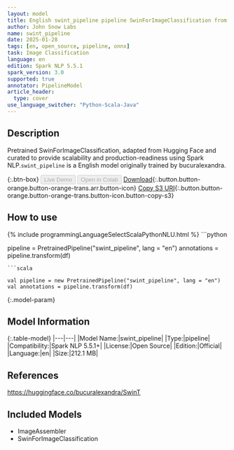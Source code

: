 ```yaml
---
layout: model
title: English swint_pipeline pipeline SwinForImageClassification from bucuralexandra
author: John Snow Labs
name: swint_pipeline
date: 2025-01-28
tags: [en, open_source, pipeline, onnx]
task: Image Classification
language: en
edition: Spark NLP 5.5.1
spark_version: 3.0
supported: true
annotator: PipelineModel
article_header:
  type: cover
use_language_switcher: "Python-Scala-Java"
---
```


## Description

Pretrained SwinForImageClassification, adapted from Hugging Face and curated to provide scalability and production-readiness using Spark NLP.`swint_pipeline` is a English model originally trained by bucuralexandra.

{:.btn-box}
<button class="button button-orange" disabled>Live Demo</button>
<button class="button button-orange" disabled>Open in Colab</button>
[Download](https://s3.amazonaws.com/auxdata.johnsnowlabs.com/public/models/swint_pipeline_en_5.5.1_3.0_1738095772708.zip){:.button.button-orange.button-orange-trans.arr.button-icon}
[Copy S3 URI](s3://auxdata.johnsnowlabs.com/public/models/swint_pipeline_en_5.5.1_3.0_1738095772708.zip){:.button.button-orange.button-orange-trans.button-icon.button-copy-s3}

## How to use



<div class="tabs-box" markdown="1">
{% include programmingLanguageSelectScalaPythonNLU.html %}
```python

pipeline = PretrainedPipeline("swint_pipeline", lang = "en")
annotations =  pipeline.transform(df)   

```
```scala

val pipeline = new PretrainedPipeline("swint_pipeline", lang = "en")
val annotations = pipeline.transform(df)

```
</div>

{:.model-param}
## Model Information

{:.table-model}
|---|---|
|Model Name:|swint_pipeline|
|Type:|pipeline|
|Compatibility:|Spark NLP 5.5.1+|
|License:|Open Source|
|Edition:|Official|
|Language:|en|
|Size:|212.1 MB|

## References

https://huggingface.co/bucuralexandra/SwinT

## Included Models

- ImageAssembler
- SwinForImageClassification